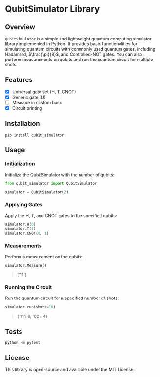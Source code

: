 # QubitSimulator Library

## Overview

`QubitSimulator` is a simple and lightweight quantum computing simulator library implemented in Python. It provides basic functionalities for simulating quantum circuits with commonly used quantum gates, including Hadamard, $\frac{\pi}{8}$, and Controlled-NOT gates. You can also perform measurements on qubits and run the quantum circuit for multiple shots.

## Features

- [x] Universal gate set (H, T, CNOT)
- [x] Generic gate (U)
- [ ] Measure in custom basis
- [x] Circuit printing

## Installation

```shell
pip install qubit_simulator
```

## Usage

### Initialization

Initialize the QubitSimulator with the number of qubits:

```python
from qubit_simulator import QubitSimulator

simulator = QubitSimulator(2)
```

### Applying Gates

Apply the H, T, and CNOT gates to the specified qubits:

```python
simulator.H(0)
simulator.T(1)
simulator.CNOT(0, 1)
```

### Measurements

Perform a measurement on the qubits:

```python
simulator.Measure()
```

> ['11']

### Running the Circuit

Run the quantum circuit for a specified number of shots:

```python
simulator.run(shots=10)
```

> {'11': 6, '00': 4}

## Tests

```shell
python -m pytest
```

## License

This library is open-source and available under the MIT License.
